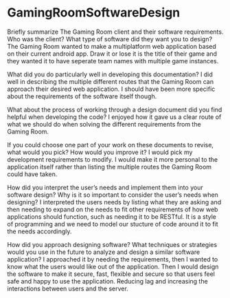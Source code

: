 # GamingRoomSoftwareDesign
Briefly summarize The Gaming Room client and their software requirements. Who was the client? What type of software did they want you to design?
The Gaming Room wanted to make a multiplatform web application based on their current android app. Draw it or lose it is the title of their game and they wanted it to have seperate team names with multiple game instances.

What did you do particularly well in developing this documentation?
I did well in describing the multiple different routes that the Gaming Room can approach their desired web application. I should have been more specific about the requirements of the software itself though.

What about the process of working through a design document did you find helpful when developing the code?
I enjoyed how it gave us a clear route of what we should do when solving the different requirements from the Gaming Room.

If you could choose one part of your work on these documents to revise, what would you pick? How would you improve it?
I would pick my development requirements to modify. I would make it more personal to the application itself rather than listing the multiple routes the Gaming Room could have taken.

How did you interpret the user’s needs and implement them into your software design? Why is it so important to consider the user’s needs when designing?
I interpreted the users needs by listing what they are asking and then needing to expand on the needs to fit other requirements of how web applications should function, such as needing it to be RESTful. It is a style of programming and we need to model our stucture of code around it to fit the needs accordingly.

How did you approach designing software? What techniques or strategies would you use in the future to analyze and design a similar software application?
I approached it by needing the requirements, then I wanted to know what the users would like out of the application. Then I would design the software to make it secure, fast, flexible and secure so that users feel safe and happy to use the application. Reducing lag and increasing the interactions between users and the server.
